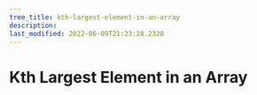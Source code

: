```yaml
---
tree_title: kth-largest-element-in-an-array
description: 
last_modified: 2022-06-09T21:23:28.2328
---
```


# Kth Largest Element in an Array
